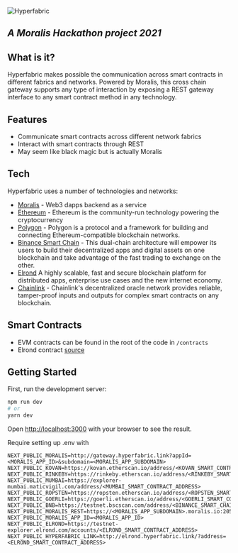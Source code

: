 ![Hyperfabric](https://i.ibb.co/CQz0dtw/Hyperfabricwsponsor.jpg)
## _A Moralis Hackathon project 2021_

## What is it?
Hyperfabric makes possible the communication across smart contracts in different fabrics and networks. Powered by Moralis, this cross chain gateway supports any type of interaction by exposing a REST gateway interface to any smart contract method in any technology.

## Features

- Communicate smart contracts across different network fabrics
- Interact with smart contracts through REST
- May seem like black magic but is actually Moralis


## Tech

Hyperfabric uses a number of technologies and networks:

- [Moralis](https://moralis.io) - Web3 dapps backend as a service
- [Ethereum](https://ethereum.org/en/) - Ethereum is the community-run technology powering the cryptocurrency
- [Polygon](https://polygon.technology/) - Polygon is a protocol and a framework for building and connecting Ethereum-compatible blockchain networks.
- [Binance Smart Chain](https://www.binance.org/en/smartChain) - This dual-chain architecture will empower its users to build their decentralized apps and digital assets on one blockchain and take advantage of the fast trading to exchange on the other.
- [Elrond](https://elrond.com/) A highly scalable, fast and secure blockchain platform for distributed apps, enterprise use cases and the new internet economy.
- [Chainlink](https://chain.link/) - Chainlink's decentralized oracle network provides reliable, tamper-proof inputs and outputs for complex smart contracts on any blockchain.

## Smart Contracts
- EVM contracts can be found in the root of the code in `/contracts`
- Elrond contract [source](https://github.com/ElrondNetwork/sc-examples/tree/master/simple-counter)

## Getting Started

First, run the development server:

```bash
npm run dev
# or
yarn dev
```

Open [http://localhost:3000](http://localhost:3000) with your browser to see the result.

Require setting up .env with
```
NEXT_PUBLIC_MORALIS=http://gateway.hyperfabric.link?appId=<MORALIS_APP_ID>&subdomain=<MORALIS_APP_SUBDOMAIN>
NEXT_PUBLIC_KOVAN=https://kovan.etherscan.io/address/<KOVAN_SMART_CONTRACT_ADDRESS>
NEXT_PUBLIC_RINKEBY=https://rinkeby.etherscan.io/address/<RINKEBY_SMART_CONTRACT_ADDRESS>
NEXT_PUBLIC_MUMBAI=https://explorer-mumbai.maticvigil.com/address/<MUMBAI_SMART_CONTRACT_ADDRESS>
NEXT_PUBLIC_ROPSTEN=https://ropsten.etherscan.io/address/<ROPSTEN_SMART_CONTRACT_ADDRESS>
NEXT_PUBLIC_GOERLI=https://goerli.etherscan.io/address/<GOERLI_SMART_CONTRACT_ADDRESS>
NEXT_PUBLIC_BNB=https://testnet.bscscan.com/address/<BINANCE_SMART_CHAIN_SMART_CONTRACT_ADDRESS>
NEXT_PUBLIC_MORALIS_REST=https://<MORALIS_APP_SUBDOMAIN>.moralis.io:2053/server/functions
NEXT_PUBLIC_MORALIS_APP_ID=<MORALIS_APP_ID>
NEXT_PUBLIC_ELROND=https://testnet-explorer.elrond.com/accounts/<ELROND_SMART_CONTRACT_ADDRESS>
NEXT_PUBLIC_HYPERFABRIC_LINK=http://elrond.hyperfabric.link/?address=<ELROND_SMART_CONTRACT_ADDRESS>
```